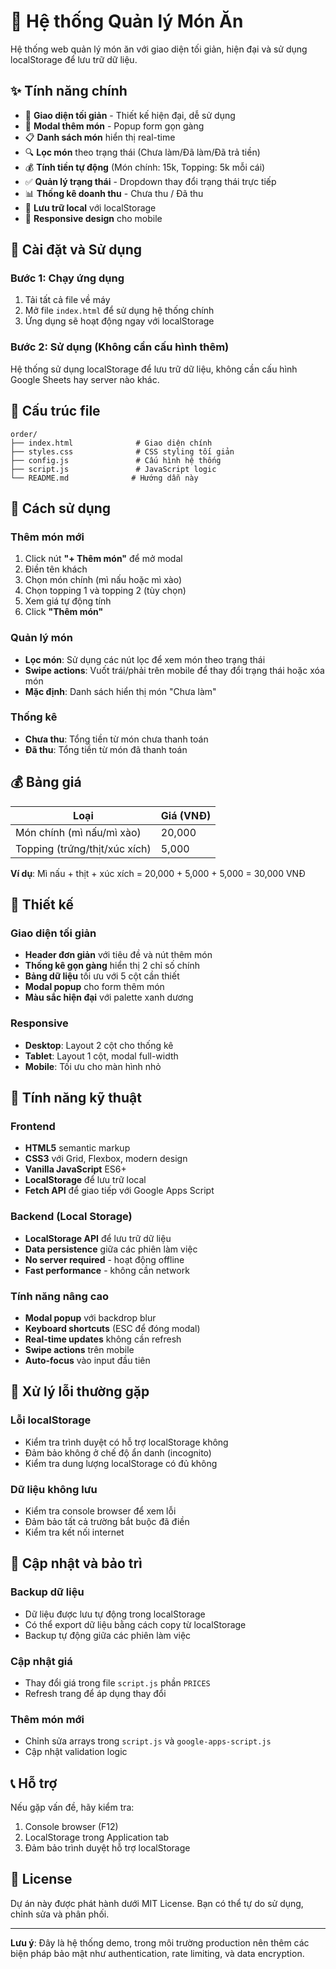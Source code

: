 # 🍜 Hệ thống Quản lý Món Ăn

Hệ thống web quản lý món ăn với giao diện tối giản, hiện đại và sử dụng localStorage để lưu trữ dữ liệu.

## ✨ Tính năng chính

- 🎯 **Giao diện tối giản** - Thiết kế hiện đại, dễ sử dụng
- 📝 **Modal thêm món** - Popup form gọn gàng
- 📋 **Danh sách món** hiển thị real-time
- 🔍 **Lọc món** theo trạng thái (Chưa làm/Đã làm/Đã trả tiền)
- 💰 **Tính tiền tự động** (Món chính: 15k, Topping: 5k mỗi cái)
- ✅ **Quản lý trạng thái** - Dropdown thay đổi trạng thái trực tiếp
- 📊 **Thống kê doanh thu** - Chưa thu / Đã thu
- 💾 **Lưu trữ local** với localStorage
- 📱 **Responsive design** cho mobile

## 🚀 Cài đặt và Sử dụng

### Bước 1: Chạy ứng dụng

1. Tải tất cả file về máy
2. Mở file `index.html` để sử dụng hệ thống chính
3. Ứng dụng sẽ hoạt động ngay với localStorage

### Bước 2: Sử dụng (Không cần cấu hình thêm)

Hệ thống sử dụng localStorage để lưu trữ dữ liệu, không cần cấu hình Google Sheets hay server nào khác.

## 📁 Cấu trúc file

```
order/
├── index.html              # Giao diện chính
├── styles.css              # CSS styling tối giản
├── config.js               # Cấu hình hệ thống
├── script.js               # JavaScript logic
└── README.md              # Hướng dẫn này
```

## 🎯 Cách sử dụng

### Thêm món mới

1. Click nút **"+ Thêm món"** để mở modal
2. Điền tên khách
3. Chọn món chính (mì nấu hoặc mì xào)
4. Chọn topping 1 và topping 2 (tùy chọn)
5. Xem giá tự động tính
6. Click **"Thêm món"**

### Quản lý món

- **Lọc món**: Sử dụng các nút lọc để xem món theo trạng thái
- **Swipe actions**: Vuốt trái/phải trên mobile để thay đổi trạng thái hoặc xóa món
- **Mặc định**: Danh sách hiển thị món "Chưa làm"

### Thống kê

- **Chưa thu**: Tổng tiền từ món chưa thanh toán
- **Đã thu**: Tổng tiền từ món đã thanh toán

## 💰 Bảng giá

| Loại | Giá (VNĐ) |
|------|-----------|
| Món chính (mì nấu/mì xào) | 20,000 |
| Topping (trứng/thịt/xúc xích) | 5,000 |

**Ví dụ**: Mì nấu + thịt + xúc xích = 20,000 + 5,000 + 5,000 = 30,000 VNĐ

## 🎨 Thiết kế

### Giao diện tối giản
- **Header đơn giản** với tiêu đề và nút thêm món
- **Thống kê gọn gàng** hiển thị 2 chỉ số chính
- **Bảng dữ liệu** tối ưu với 5 cột cần thiết
- **Modal popup** cho form thêm món
- **Màu sắc hiện đại** với palette xanh dương

### Responsive
- **Desktop**: Layout 2 cột cho thống kê
- **Tablet**: Layout 1 cột, modal full-width
- **Mobile**: Tối ưu cho màn hình nhỏ

## 🔧 Tính năng kỹ thuật

### Frontend
- **HTML5** semantic markup
- **CSS3** với Grid, Flexbox, modern design
- **Vanilla JavaScript** ES6+
- **LocalStorage** để lưu trữ local
- **Fetch API** để giao tiếp với Google Apps Script

### Backend (Local Storage)
- **LocalStorage API** để lưu trữ dữ liệu
- **Data persistence** giữa các phiên làm việc
- **No server required** - hoạt động offline
- **Fast performance** - không cần network

### Tính năng nâng cao
- **Modal popup** với backdrop blur
- **Keyboard shortcuts** (ESC để đóng modal)
- **Real-time updates** không cần refresh
- **Swipe actions** trên mobile
- **Auto-focus** vào input đầu tiên

## 🐛 Xử lý lỗi thường gặp

### Lỗi localStorage
- Kiểm tra trình duyệt có hỗ trợ localStorage không
- Đảm bảo không ở chế độ ẩn danh (incognito)
- Kiểm tra dung lượng localStorage có đủ không

### Dữ liệu không lưu
- Kiểm tra console browser để xem lỗi
- Đảm bảo tất cả trường bắt buộc đã điền
- Kiểm tra kết nối internet

## 🔄 Cập nhật và bảo trì

### Backup dữ liệu
- Dữ liệu được lưu tự động trong localStorage
- Có thể export dữ liệu bằng cách copy từ localStorage
- Backup tự động giữa các phiên làm việc

### Cập nhật giá
- Thay đổi giá trong file `script.js` phần `PRICES`
- Refresh trang để áp dụng thay đổi

### Thêm món mới
- Chỉnh sửa arrays trong `script.js` và `google-apps-script.js`
- Cập nhật validation logic

## 📞 Hỗ trợ

Nếu gặp vấn đề, hãy kiểm tra:
1. Console browser (F12)
2. LocalStorage trong Application tab
3. Đảm bảo trình duyệt hỗ trợ localStorage

## 📄 License

Dự án này được phát hành dưới MIT License. Bạn có thể tự do sử dụng, chỉnh sửa và phân phối.

---

**Lưu ý**: Đây là hệ thống demo, trong môi trường production nên thêm các biện pháp bảo mật như authentication, rate limiting, và data encryption. 